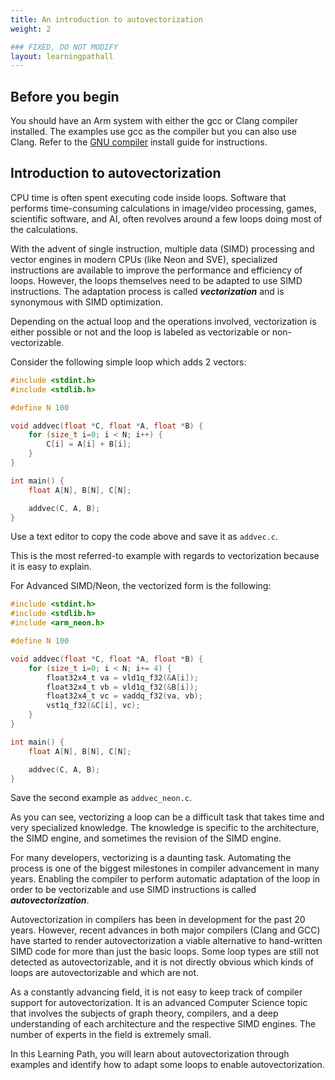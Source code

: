 ```yaml
---
title: An introduction to autovectorization
weight: 2

### FIXED, DO NOT MODIFY
layout: learningpathall
---
```


## Before you begin

You should have an Arm system with either the gcc or Clang compiler installed. The examples use gcc as the compiler but you can also use Clang. Refer to the [GNU compiler](/install-guides/gcc/native/) install guide for instructions.

## Introduction to autovectorization

CPU time is often spent executing code inside loops. Software that performs time-consuming calculations in image/video processing, games, scientific software, and AI, often revolves around a few loops doing most of the calculations.

With the advent of single instruction, multiple data (SIMD) processing and vector engines in modern CPUs (like Neon and SVE), specialized instructions are available to improve the performance and efficiency of loops. However, the loops themselves need to be adapted to use SIMD instructions. The adaptation process is called *__vectorization__* and is synonymous with SIMD optimization.

Depending on the actual loop and the operations involved, vectorization is either possible or not and the loop is labeled as vectorizable or non-vectorizable.

Consider the following simple loop which adds 2 vectors:

```C
#include <stdint.h>
#include <stdlib.h>

#define N 100

void addvec(float *C, float *A, float *B) {
    for (size_t i=0; i < N; i++) {
    	C[i] = A[i] + B[i];
    }
}

int main() {
    float A[N], B[N], C[N];

    addvec(C, A, B);
}
```

Use a text editor to copy the code above and save it as `addvec.c`.

This is the most referred-to example with regards to vectorization because it is easy to explain. 

For Advanced SIMD/Neon, the vectorized form is the following:

```C
#include <stdint.h>
#include <stdlib.h>
#include <arm_neon.h>

#define N 100

void addvec(float *C, float *A, float *B) {
    for (size_t i=0; i < N; i+= 4) {
    	float32x4_t va = vld1q_f32(&A[i]);
		float32x4_t vb = vld1q_f32(&B[i]);
		float32x4_t vc = vaddq_f32(va, vb);
		vst1q_f32(&C[i], vc);
    }
}

int main() {
    float A[N], B[N], C[N];

    addvec(C, A, B);
}
``` 

Save the second example as `addvec_neon.c`.

As you can see, vectorizing a loop can be a difficult task that takes time and very specialized knowledge. The knowledge is specific to the architecture, the SIMD engine, and sometimes the revision of the SIMD engine. 

For many developers, vectorizing is a daunting task. Automating the process is one of the biggest milestones in compiler advancement in many years. Enabling the compiler to perform automatic adaptation of the loop in order to be vectorizable and use SIMD instructions is called *__autovectorization__*. 

Autovectorization in compilers has been in development for the past 20 years. However, recent advances in both major compilers (Clang and GCC) have started to render autovectorization a viable alternative to hand-written SIMD code for more than just the basic loops. Some loop types are still not detected as autovectorizable, and it is not directly obvious which kinds of loops are autovectorizable and which are not.

As a constantly advancing field, it is not easy to keep track of compiler support for autovectorization. It is an advanced Computer Science topic that involves the subjects of graph theory, compilers, and a deep understanding of each architecture and the respective SIMD engines. The number of experts in the field is extremely small.

In this Learning Path, you will learn about autovectorization through examples and identify how to adapt some loops to enable autovectorization.



